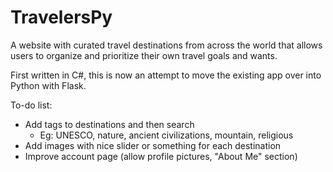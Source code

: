 # TravelersPy

A website with curated travel destinations from across the world that allows users to organize and prioritize their own travel goals and wants.

First written in C#, this is now an attempt to move the existing app over into Python with Flask.

To-do list:
- Add tags to destinations and then search
    - Eg: UNESCO, nature, ancient civilizations, mountain, religious
- Add images with nice slider or something for each destination
- Improve account page (allow profile pictures, "About Me" section)
